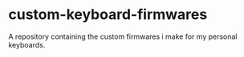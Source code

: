 # custom-keyboard-firmwares
A repository containing the custom firmwares i make for my personal keyboards.
